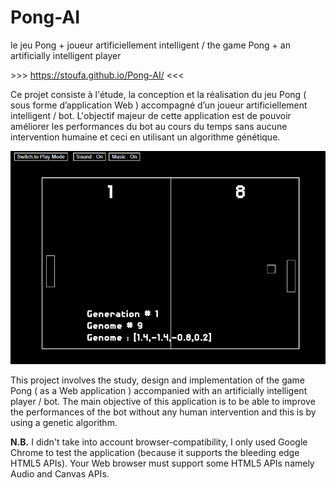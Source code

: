 # Pong-AI
le jeu Pong + joueur artificiellement intelligent / the game Pong + an artificially intelligent player

&gt;&gt;&gt; https://stoufa.github.io/Pong-AI/ &lt;&lt;&lt;

Ce projet consiste à l'étude, la conception et la réalisation du jeu Pong ( sous forme d’application Web ) accompagné d’un joueur artificiellement intelligent / bot.
L'objectif majeur de cette application est de pouvoir améliorer les performances du bot au cours du temps sans aucune intervention humaine et ceci en utilisant un algorithme génétique.

<p align="center">
  <img src="https://raw.githubusercontent.com/stoufa/Pong-AI/gh-pages/pong-ai.gif" alt="Pong-AI-Preview"/>
</p>

This project involves the study, design and implementation of the game Pong ( as a Web application ) accompanied with an artificially intelligent player / bot.
The main objective of this application is to be able to improve the performances of the bot without any human intervention and this is by using a genetic algorithm. 

**N.B.** I didn't take into account browser-compatibility, I only used Google Chrome to test the application (because it supports the bleeding edge HTML5 APIs). Your Web browser must support some HTML5 APIs namely Audio and Canvas APIs.
